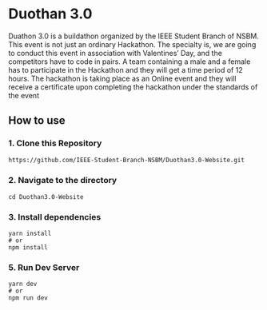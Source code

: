 # Duothan 3.0

Duathon 3.0 is a buildathon organized by the IEEE Student Branch of NSBM. This event is not just an ordinary Hackathon. The specialty is, we are going to conduct this event in association with Valentines’ Day, and the competitors have to code in pairs. A team containing a male and a female has to participate in the Hackathon and they will get a time period of 12 hours. The hackathon is taking place as an Online event and they will receive a certificate upon completing the hackathon under the standards of the event

## How to use

### 1\. Clone this Repository

```bash
https://github.com/IEEE-Student-Branch-NSBM/Duothan3.0-Website.git
```

### 2\. Navigate to the directory

```
cd Duothan3.0-Website
```

### 3\. Install dependencies

```
yarn install
# or
npm install
```

### 5\. Run Dev Server

```
yarn dev
# or
npm run dev
```





